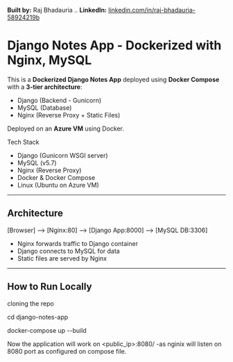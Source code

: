 **Built by:** Raj Bhadauria  ..
**LinkedIn:** [linkedin.com/in/raj-bhadauria-58924219b](https://www.linkedin.com/in/raj-bhadauria-58924219b/)

#  Django Notes App - Dockerized with Nginx, MySQL

This is a **Dockerized Django Notes App** deployed using **Docker Compose** with a **3-tier architecture**:

-  Django (Backend - Gunicorn)
-  MySQL (Database)
-  Nginx (Reverse Proxy + Static Files)

Deployed on an **Azure VM** using Docker.



  Tech Stack

- Django (Gunicorn WSGI server)
- MySQL (v5.7)
- Nginx (Reverse Proxy)
- Docker & Docker Compose
- Linux (Ubuntu on Azure VM)

---

##  Architecture

[Browser] --> [Nginx:80] --> [Django App:8000] --> [MySQL DB:3306]


- Nginx forwards traffic to Django container
- Django connects to MySQL for data
- Static files are served by Nginx

---

##  How to Run Locally

cloning the repo

cd django-notes-app

docker-compose up --build

Now the application will work on <public_ip>:8080/      -as nginix will listen on 8080 port as configured on compose file.


